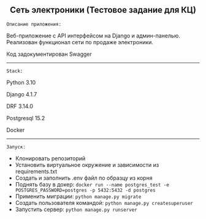 <h2 align="center">Сеть электроники (Тестовое задание для КЦ)</h2> 

`Описание приложения:`

Веб-приложение с API интерфейсом на Django и админ-панелью. Реализован функционал сети по продаже электроники.
              
Код задокументирован Swagger
___
`Stack:`

Python 3.10

Django 4.1.7

DRF 3.14.0

Postgresql 15.2

Docker


___
`Запуск:`

- Клонировать репозиторий
- Установить виртуальное окружение и зависимости из requirements.txt
- Создать и заполнить .env файл по образцу из корня
- Поднять базу в докер: `docker run --name postgres_test -e POSTGRES_PASSWORD=postgres -p 5432:5432 -d postgres`
- Применить миграции: `python manage.py migrate`
- Создать пользователя командой: `python manage.py createsuperuser`
- Запустить сервер: `python manage.py runserver`



